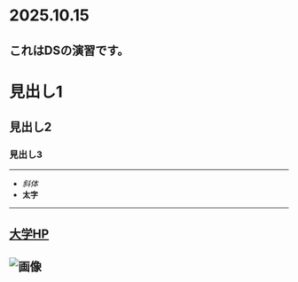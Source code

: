 # 2025.10.15
これはDSの演習です。
---
# 見出し1
## 見出し2
### 見出し3

---
- _斜体_
- **太字**

---
[大学HP](https://www.nagoya-cu.ac.jp/)
---
![画像](https://www.nagoya-cu.ac.jp/sda/commom/image/header-logo.png)
---
